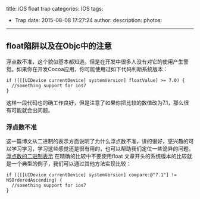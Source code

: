title: iOS float trap
categories: IOS
tags:
  - Trap
date: 2015-08-08 17:27:24
author:
description:
photos:
---
## float陷阱以及在Objc中的注意

浮点数不准，这个貌似基本都知道。但是在开发中很多人没有对它的使用产生警觉。如果你在开发Cocoa应用，你可能使用过如下代码判断系统版本：
```
if ([[[UIDevice currentDevice] systemVersion] floatValue] >= 7.0) {
  //something support for ios7
}
```

这样一段代码也的确工作良好，但是注意了如果你把比较的数值改为7.1，那么很有可能就会出问题。

### 浮点数不准
这一篇博文从二进制的表示方面说明了为什么浮点数不准，讲的很好，感兴趣的可以学习学习，学习这些感觉还是很有用的，也可以帮助我们定位一些诡异的问题。 [浮点数的二进制表示](http://www.ruanyifeng.com/blog/2010/06/ieee_floating-point_representation.html)
在精确的比较中不要使用float
文章开头的系统版本的比较就是一个典型的例子，我们可以通过其他方法实现比较：
```
if ([[[UIDevice currentDevice] systemVersion] compare:@"7.1"] != NSOrderedAscending) {
  //something support for ios7
}
```

